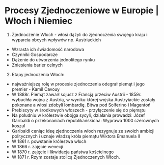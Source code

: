 # Procesy Zjednoczeniowe w Europie | Włoch i Niemiec

1. Zjednoczenie Włoch - włosi dążyli do zjednoczenia swojego kraju i wyparcia obcych wpływów np. Austriackich
- Wzrasta ich świadomość narodowa
- Czynniki Gospodarcze
- Dążenie do utworzenia jednolitego rynku
- Zniesienia barier celnych

2. Etapy jednoczenia Włoch:
- najważniejszą rolę w procesie zjednoczenia odegrał piemąt i jego premier - Kamil Cavouy
- W 1888r. Piemąt zawarł sojusz z Francją przeciw Austrii - 1859r. wybuchła wojna z Austrią, w wyniku której wojska Austryiackie zostały pokonane a włosi zdobyli lombardię. Bitwa pod Solferino i Magentoń
- Prebiscyty w środkowych włoszech - przyłączenie się do pięmątu
- Na południu w królestwie obojga sycyli, działania prowadzi: Józef Garibaldi o przekonaniach republikańskicha: Wyprawa 1000 czerownych koszul
- Garibaldi ceniąc ideę zjednoczenia włoch rezygnuje ze swoich ambicji politycznych i uznaje władzę króla piemątu Wiktora Emanuela II
- W 1861 r. powstanie królestwa włoch
- W 1866 r. zajęcie wenecji
- W 1870 r. zajęcie i likwidacja państwa kościelnego
- W 1871 r. Rzym zostaje stolicą Zjednoczenych Włoch.
